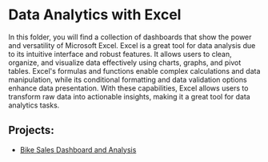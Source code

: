 # Data Analytics with Excel

In this folder, you will find a collection of dashboards that show the power and versatility of Microsoft Excel. Excel is a great tool for data analysis due to its intuitive interface and robust features. It allows users to clean, organize, and visualize data effectively using charts, graphs, and pivot tables. Excel's formulas and functions enable complex calculations and data manipulation, while its conditional formatting and data validation options enhance data presentation. With these capabilities, Excel allows users to transform raw data into actionable insights, making it a great tool for data analytics tasks.


## Projects:

* [Bike Sales Dashboard and Analysis](https://github.com/maryanastef/portfolio/blob/main/Excel/Bike_Sales_Dashboard.xlsx)
